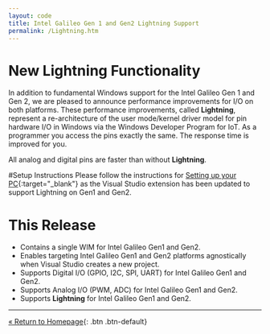 ```yaml
---
layout: code
title: Intel Galileo Gen 1 and Gen2 Lightning Support
permalink: /Lightning.htm
---
```


# New Lightning Functionality
In addition to fundamental Windows support for the Intel Galileo Gen 1 and Gen 2, we are pleased to announce performance improvements for I/O on both platforms.
These performance improvements, called **Lightning**, represent a re-architecture of the user mode/kernel driver model for pin hardware I/O in Windows via the Windows Developer Program for IoT.
As a programmer you access the pins exactly the same. The response time is improved for you.

All analog and digital pins are faster than without **Lightning**.

#Setup Instructions
Please follow the instructions for [Setting up your PC](SetupPC.htm){:target="_blank"} as the Visual Studio extension has been updated to support Lightning on Gen1 and Gen2.

# This Release
* Contains a single WIM for Intel Galileo Gen1 and Gen2. 
* Enables targeting Intel Galileo Gen1 and Gen2 platforms agnostically when Visual Studio creates a new project. 
* Supports Digital I/O (GPIO, I2C, SPI, UART) for Intel Galileo Gen1 and Gen2.
* Supports Analog I/O (PWM, ADC) for Intel Galileo Gen1 and Gen2.
* Supports **Lightning** for Intel Galileo Gen1 and Gen2. 

---
[&laquo; Return to Homepage](index.htm){: .btn .btn-default}